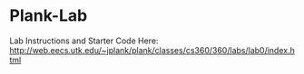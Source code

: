 # Plank-Lab


Lab Instructions and Starter Code Here:
http://web.eecs.utk.edu/~jplank/plank/classes/cs360/360/labs/lab0/index.html
